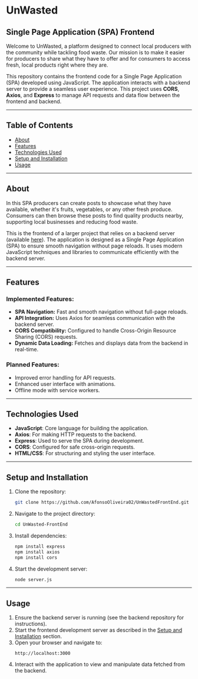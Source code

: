 # UnWasted
## Single Page Application (SPA) Frontend

Welcome to UnWasted, a platform designed to connect local producers with the community while tackling food waste. Our mission is to make it easier for producers to share what they have to offer and for consumers to access fresh, local products right where they are.

This repository contains the frontend code for a Single Page Application (SPA) developed using JavaScript. The application interacts with a backend server to provide a seamless user experience. This project uses **CORS**, **Axios**, and **Express** to manage API requests and data flow between the frontend and backend.

---

## Table of Contents

- [About](#about)
- [Features](#features)
- [Technologies Used](#technologies-used)
- [Setup and Installation](#setup-and-installation)
- [Usage](#usage)

---

## About

In this SPA producers can create posts to showcase what they have available, whether it's fruits, vegetables, or any other fresh produce. 
Consumers can then browse these posts to find quality products nearby, supporting local businesses and reducing food waste.

This is the frontend of a larger project that relies on a backend server (available [here](https://github.com/JoseAntonioMoreira/UnWasted-BackEnd)). The application is designed as a Single Page Application (SPA) to ensure smooth navigation without page reloads. It uses modern JavaScript techniques and libraries to communicate efficiently with the backend server.

---

## Features

### Implemented Features:

- **SPA Navigation:** Fast and smooth navigation without full-page reloads.
- **API Integration:** Uses Axios for seamless communication with the backend server.
- **CORS Compatibility:** Configured to handle Cross-Origin Resource Sharing (CORS) requests.
- **Dynamic Data Loading:** Fetches and displays data from the backend in real-time.

### Planned Features:

- Improved error handling for API requests.
- Enhanced user interface with animations.
- Offline mode with service workers.

---

## Technologies Used

- **JavaScript**: Core language for building the application.
- **Axios**: For making HTTP requests to the backend.
- **Express**: Used to serve the SPA during development.
- **CORS**: Configured for safe cross-origin requests.
- **HTML/CSS**: For structuring and styling the user interface.

---

## Setup and Installation

1. Clone the repository:
   ```bash
   git clone https://github.com/AfonsoOliveira02/UnWastedFrontEnd.git
   ```
2. Navigate to the project directory:
   ```bash
   cd UnWasted-FrontEnd
   ```
3. Install dependencies:
   ```bash
   npm install express
   npm install axios
   npm install cors
   ```
4. Start the development server:
   ```bash
   node server.js
   ```

---

## Usage

1. Ensure the backend server is running (see the backend repository for instructions).
2. Start the frontend development server as described in the [Setup and Installation](#setup-and-installation) section.
3. Open your browser and navigate to:
   ```
   http://localhost:3000
   ```
4. Interact with the application to view and manipulate data fetched from the backend.
